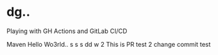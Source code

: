 # dg..
Playing with GH Actions and GitLab CI/CD

Maven Hello Wo3rld..
s
s
s
dd
w
2
This is PR test
2
change commit
test
